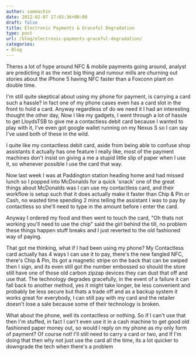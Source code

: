 ```yaml
---
author: sammachin
date: 2012-02-07 17:03:36+00:00
draft: false
title: Electronic Payments & Graceful Degradation
type: post
url: /blog/electronic-payments-graceful-degradation/
categories:
- Blog
---
```


Theres a lot of hype around NFC & mobile payments going around, analyst are predicting it as the next big thing and rumour mills are churning out stories about the iPhone 5 having NFC faster than a Foxconn plant on double time.

I'm still quite skeptical about using my phone for payment, is carrying a card such a hassle? in fact one of my phone cases even has a card slot in the front to hold a card. Anyway regardless of do we need it I had an interesting thought the other day, Now I like my gadgets, I went through a lot of hassle to get LloydsTSB to give me a contactless debit card because I wanted to play with it, I've even got google wallet running on my Nexus S so I can say I've used both of these in the wild.

I quite like my contactless debit card, aside from being able to confuse shop assistants it actually has one feature I really like, most of the payment machines don't insist on giving a me a stupid little slip of paper when I use it, so whenever possible I use the card that way.

Now last week I was at Paddington station heading home and had missed lunch so I popped into McDonalds for a quick 'snack' one of the great things about McDonalds was I can use my contactless card, and their workflow is setup such that it does actually make it faster than Chip & Pin or Cash, no wasted time spending 2 mins telling the assistant I was to pay by contactless so she'll need to type in the amount before i enter the card.

Anyway I ordered my food and then went to touch the card, "Oh thats not working you'll need to use the chip" said the girl behind the till, no problem these things happen stuff breaks and I just reverted to the old fashioned way of paying.

That got me thinking, what if I had been using my phone? My Contactless card actually has 4 ways I can use it to pay, there's the new fangled NFC, there's Chip & Pin, Its got a magnetic stripe on the back that can be swiped then I sign, and its even still got the number embossed so should the store still have one of those old carbon zipzap devices they can dust that off and use that. The technology degrades gracefully, in the event of a failure it can fall back to another method, yes it might take longer, be less convenient and probably be less secure but thats a trade off and as a backup system it works great for everybody, I can still pay with my card and the retailer doesn't lose a sale because some of their technology is broken.

What about the phone, well its contactless or nothing. So if I can't use that then I'm stuffed, in fact I can't even use it in a cash machine to get good old fashioned paper money out, so would I reply on my phone as my only form of payment? Of course not! I'll still need to carry a card or two, and If I'm doing that then why not just use the card all the time, its a lot quicker to downgrade the tech when there's a problem
